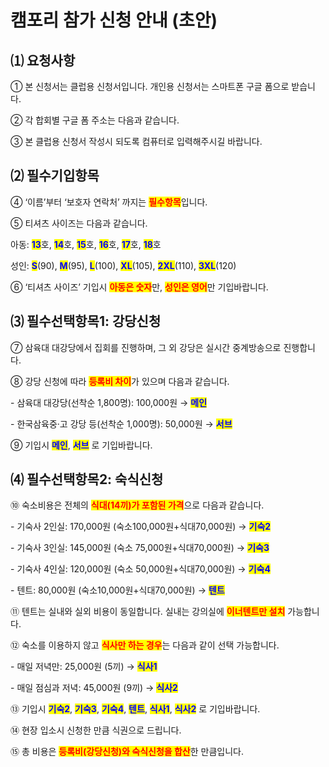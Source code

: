 # 캠포리 참가 신청 안내 (초안)

## ⑴ 요청사항

① 본 신청서는 클럽용 신청서입니다. 개인용 신청서는 스마트폰 구글 폼으로 받습니다.

② 각 합회별 구글 폼 주소는 다음과 같습니다.

③ 본 클럽용 신청서 작성시 되도록 컴퓨터로 입력해주시길 바랍니다.

&#x20;

## ⑵ 필수기입항목

④ ‘이름’부터 ‘보호자 연락처’ 까지는 <mark style="color:red;">**필수항목**</mark>입니다.

⑤ 티셔츠 사이즈는 다음과 같습니다.

아동: <mark style="color:blue;">**13**</mark>호, <mark style="color:blue;">**14**</mark>호, <mark style="color:blue;">**15**</mark>호, <mark style="color:blue;">**16**</mark>호, <mark style="color:blue;">**17**</mark>호, <mark style="color:blue;">**18**</mark>호

성인: <mark style="color:blue;">**S**</mark>(90), <mark style="color:blue;">**M**</mark>(95), <mark style="color:blue;">**L**</mark>(100), <mark style="color:blue;">**XL**</mark>(105), <mark style="color:blue;">**2XL**</mark>(110), <mark style="color:blue;">**3XL**</mark>(120)

⑥ ‘티셔츠 사이즈’ 기입시 <mark style="color:red;">**아동은 숫자**</mark>만, <mark style="color:red;">**성인은 영어**</mark>만 기입바랍니다.

&#x20;

## ⑶ 필수선택항목1: 강당신청

⑦ 삼육대 대강당에서 집회를 진행하며, 그 외 강당은 실시간 중계방송으로 진행합니다.

⑧ 강당 신청에 따라 <mark style="color:red;">**등록비 차이**</mark>가 있으며 다음과 같습니다.

\- 삼육대 대강당(선착순 1,800명): 100,000원 → <mark style="color:blue;">**메인**</mark>

\- 한국삼육중·고 강당 등(선착순 1,000명): 50,000원 → <mark style="color:blue;">**서브**</mark>

⑨ 기입시 <mark style="color:blue;">**메인**</mark>, <mark style="color:blue;">**서브**</mark> 로 기입바랍니다.

&#x20;

## ⑷ 필수선택항목2: 숙식신청

⑩ 숙소비용은 전체의 <mark style="color:red;">**식대(14끼)가 포함된 가격**</mark>으로 다음과 같습니다.

\- 기숙사 2인실: 170,000원 (숙소100,000원+식대70,000원) → <mark style="color:blue;">**기숙2**</mark>

\- 기숙사 3인실: 145,000원 (숙소 75,000원+식대70,000원) → <mark style="color:blue;">**기숙3**</mark>

\- 기숙사 4인실: 120,000원 (숙소 50,000원+식대70,000원) → <mark style="color:blue;">**기숙4**</mark>

\- 텐트: 80,000원 (숙소10,000원+식대70,000원) → <mark style="color:blue;">**텐트**</mark>

⑪ 텐트는 실내와 실외 비용이 동일합니다. 실내는 강의실에 <mark style="color:red;">**이너텐트만 설치**</mark> 가능합니다.

⑫ 숙소를 이용하지 않고 <mark style="color:red;">**식사만 하는 경우**</mark>는 다음과 같이 선택 가능합니다.

\- 매일 저녁만: 25,000원 (5끼) → <mark style="color:blue;">**식사1**</mark>

\- 매일 점심과 저녁: 45,000원 (9끼) → <mark style="color:blue;">**식사2**</mark>

⑬ 기입시 <mark style="color:blue;">**기숙2**</mark>, <mark style="color:blue;">**기숙3**</mark>, <mark style="color:blue;">**기숙4**</mark>, <mark style="color:blue;">**텐트**</mark>, <mark style="color:blue;">**식사1**</mark>, <mark style="color:blue;">**식사2**</mark> 로 기입바랍니다.

⑭ 현장 입소시 신청한 만큼 식권으로 드립니다.

&#x20;

⑮ 총 비용은 <mark style="color:red;">**등록비(강당신청)와 숙식신청을 합산**</mark>한 만큼입니다.
